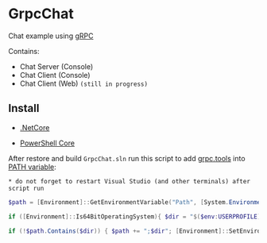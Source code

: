 # GrpcChat
Chat example using [gRPC](https://grpc.io)

Contains:
* Chat Server (Console)
* Chat Client (Console)
* Chat Client (Web) `(still in progress)`

## Install
* [.NetCore](dot.net)

* [PowerShell Core](https://docs.microsoft.com/ru-ru/powershell/scripting/install/installing-powershell?view=powershell-6)

After restore and build `GrpcChat.sln` run this script to add [grpc.tools](https://www.nuget.org/packages/Grpc.Tools/) into [PATH variable](https://en.wikipedia.org/wiki/PATH_(variable)):

`* do not forget to restart Visual Studio (and other terminals) after script run`
```powershell
$path = [Environment]::GetEnvironmentVariable("Path", [System.EnvironmentVariableTarget]::Machine);

if ([Environment]::Is64BitOperatingSystem){ $dir = "$($env:USERPROFILE)\.nuget\packages\grpc.tools\1.21.0\tools\windows_x64"; } else { $dir = "$($env:USERPROFILE)\.nuget\packages\grpc.tools\1.21.0\tools\windows_x86"; }

if (!$path.Contains($dir)) { $path += ";$dir"; [Environment]::SetEnvironmentVariable("Path", $path, [System.EnvironmentVariableTarget]::Machine); }
```
